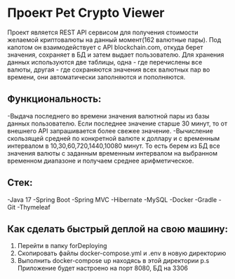 
# Проект Pet Crypto Viewer 

Проект является REST API сервисом для получения стоимости желаемой
криптовалюты на данный момент(162 валютные пары). Под капотом он взаимодействует с API 
blockchain.com, откуда берет значения, сохраняет в БД и затем выдает
пользователю. Для хранения данных используются две таблицы, одна - где перечислены все валюты, другая - где сохраняются значения всех валютных пар во времени, они автоматически заполняются и пополняются.

## Функциональность:

-Выдача последнего во времени значения валютной пары из базы данных пользователю. Если последнее значение старше 30 минут, то от внешнего API запрашивается более свежее значение.
-Вычисление скользящей средней по конкретной валюте к доллару и с временным интервалом в 10,30,60,720,1440,10080 минут. То есть берем из БД все значения валюты с заданным временным интервалом на выбранном временном диапазоне и получаем среднее арифметическое. 

## Стек:

-Java 17
-Spring Boot
-Spring MVC
-Hibernate
-MySQL
-Docker
-Gradle
-Git
-Thymeleaf

## Как сделать быстрый деплой на свою машину:

1) Перейти в папку forDeploying
2) Скопировать файлы docker-compose.yml и .env в новую директорию
3) Выполнить docker-compose up находясь в этой директории
p.s Приложение будет настроено на порт 8080, БД на 3306
